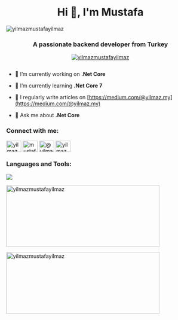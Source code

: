 <h1 align="center">Hi 👋, I'm Mustafa</h1>
<p align="left"> <img src="https://komarev.com/ghpvc/?username=yilmazmustafayilmaz&label=Profile%20views&color=0e75b6&style=flat" alt="yilmazmustafayilmaz" /> </p>
<h3 align="center">A passionate backend developer from Turkey</h3>

<p align="center"> <a href="https://github.com/ryo-ma/github-profile-trophy"><img src="https://github-profile-trophy.vercel.app/?username=yilmazmustafayilmaz&theme=onedark&column=7" alt="yilmazmustafayilmaz" /></a> </p>

<p align="left"> <a href="https://twitter.com/" target="blank"><img src="https://img.shields.io/twitter/follow/?logo=twitter&style=for-the-badge" alt="" /></a> </p>

- 🔭 I’m currently working on **.Net Core**

- 🌱 I’m currently learning **.Net Core 7**

- 📝 I regularly write articles on [https://medium.com/@yilmaz.my](https://medium.com/@yilmaz.my)

- 💬 Ask me about **.Net Core**

<h3 align="left">Connect with me:</h3>
<p align="left">
<a href="https://linkedin.com/in/yilmazmustafayilmaz" target="blank"><img align="center" src="https://raw.githubusercontent.com/rahuldkjain/github-profile-readme-generator/master/src/images/icons/Social/linked-in-alt.svg" alt="yilmazmustafayilmaz" height="30" width="40" /></a>
<a href="https://instagram.com/mustafa.y.i.l.m.a.z" target="blank"><img align="center" src="https://raw.githubusercontent.com/rahuldkjain/github-profile-readme-generator/master/src/images/icons/Social/instagram.svg" alt="mustafa.y.i.l.m.a.z" height="30" width="40" /></a>
<a href="https://medium.com/@yilmaz.my" target="blank"><img align="center" src="https://raw.githubusercontent.com/rahuldkjain/github-profile-readme-generator/master/src/images/icons/Social/medium.svg" alt="@yilmaz.my" height="30" width="40" /></a>
<a href="https://www.hackerrank.com/yilmaz_my" target="blank"><img align="center" src="https://raw.githubusercontent.com/rahuldkjain/github-profile-readme-generator/master/src/images/icons/Social/hackerrank.svg" alt="yilmaz_my" height="30" width="40" /></a>
</p>

<h3 align="left">Languages and Tools:</h3>
<p align="left">
  <a href="https://skillicons.dev">
    <img src="https://skillicons.dev/icons?i=cs,dotnet,visualstudio,vscode,bootstrap,html,css,mysql,postgres,redis,git,github"/>
  </a>
</p>

<p><img align="center" width="410" height="165" src="https://github-readme-stats.vercel.app/api/top-langs?username=yilmazmustafayilmaz&show_icons=true&locale=en&layout=compact&theme=radical" alt="yilmazmustafayilmaz" /></p>


<p><img align="left" width="410" height="165" src="https://github-readme-streak-stats.herokuapp.com/?user=yilmazmustafayilmaz&show_icons=true&theme=radical" alt="yilmazmustafayilmaz" /></p>


